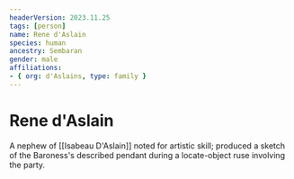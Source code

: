 ```yaml
---
headerVersion: 2023.11.25
tags: [person]
name: Rene d'Aslain
species: human
ancestry: Sembaran
gender: male
affiliations:
- { org: d'Aslains, type: family }
---
```

# Rene d'Aslain
A nephew of [[Isabeau D'Aslain]] noted for artistic skill; produced a sketch of the Baroness's described pendant during a locate-object ruse involving the party.
